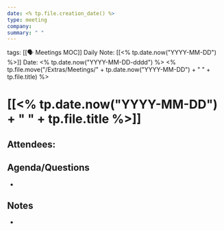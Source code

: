```yaml
---
date: <% tp.file.creation_date() %>
type: meeting
company: 
summary: " "
---
```

tags: [[🗣 Meetings MOC]]
Daily Note: [[<% tp.date.now("YYYY-MM-DD") %>]]
Date: <% tp.date.now("YYYY-MM-DD-dddd") %>
<% tp.file.move("/Extras/Meetings/" + tp.date.now("YYYY-MM-DD") + " " + tp.file.title) %>
# [[<% tp.date.now("YYYY-MM-DD") + " " + tp.file.title %>]]

**Attendees**: 
- 

## Agenda/Questions
- 

## Notes
-